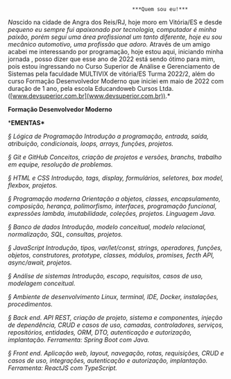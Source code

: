                                            ***Quem sou eu!***    



  *Na*scido na cidade de Angra dos Reis/RJ, hoje moro em Vitória/ES e desde *pequeno eu sempre fui apaixonado por tecnologia, computador é minha paixão,* *porém segui uma área profissional um tanto diferente, hoje eu sou mecânico* *automotivo, uma profissão que adoro.*   Através de um amigo acabei me interessando por programação, hoje estou aqui, iniciando minha jornada , posso dizer que esse ano de 2022 está sendo ótimo para mim, pois estou ingressando no Curso Superior de Análise e Gerenciamento de Sistemas pela faculdade MULTIVIX de vitória/ES Turma 2022/2, além do curso Formação Desenvolvedor Moderno que iniciei em maio de 2022 com duração de 1 ano, pela escola Educandoweb Cursos Ltda. ([www.devsuperior.com.br](www.devsuperior.com.br)).*

**Formação Desenvolvedor Moderno**

***EMENTAS\*** 

*§* *Lógica de Programação* *Introdução a programação, entrada, saída, atribuição, condicionais, loops, arrays, funções, projetos.* 

*§* *Git e GitHub* *Conceitos, criação de projetos e versões, branchs, trabalho em equipe, resolução de problemas.* 

*§* *HTML e CSS* *Introdução, tags, display, formulários, seletores, box model, flexbox, projetos.* 

*§* *Programação moderna* *Orientação a objetos, classes, encapsulamento, composição, herança, polimorfismo, interfaces,* *programação funcional, expressões lambda, imutabilidade, coleções, projetos. Linguagem Java.* 

*§* *Banco de dados* *Introdução, modelo conceitual, modelo relacional, normalização, SQL, consultas, projetos.*

*§* *JavaScript* *Introdução, tipos, var/let/const, strings, operadores, funções, objetos, construtores, prototype,* *classes, módulos, promises, fecth API, async/await, projetos.*

*§* *Análise de sistemas* *Introdução, escopo, requisitos, casos de uso, modelagem conceitual.*

*§* *Ambiente de desenvolvimento* *Linux, terminal, IDE, Docker, instalações, procedimentos.* 

*§* *Back end.* *API REST, criação de projeto, sistema e componentes, injeção de dependência, CRUD e casos de* *uso, camadas, controladores, serviços, repositórios, entidades, ORM, DTO, autenticação e* *autorização, implantação. Ferramenta: Spring Boot com Java.* 

*§* *Front end.* *Aplicação web, layout, navegação, rotas, requisições, CRUD e casos de uso, integrações,* *autenticação e autorização, implantação. Ferramenta: ReactJS com TypeScript.*

